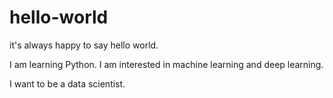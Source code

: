 # hello-world
it's always happy to say hello world.

I am learning Python. I am interested in machine learning and deep learning.

I want to be a data scientist.
